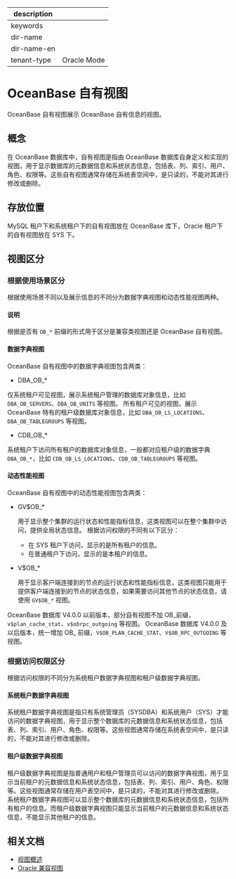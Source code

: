 |description||
|---|---|
|keywords||
|dir-name||
|dir-name-en||
|tenant-type|Oracle Mode|

# OceanBase 自有视图

OceanBase 自有视图展示 OceanBase 自有信息的视图。

## 概念

在 OceanBase 数据库中，自有视图是指由 OceanBase 数据库自身定义和实现的视图，用于显示数据库的元数据信息和系统状态信息，包括表、列、索引、用户、角色、权限等。这些自有视图通常存储在系统表空间中，是只读的，不能对其进行修改或删除。

## 存放位置

MySQL 租户下和系统租户下的自有视图放在 OceanBase 库下，Oracle 租户下的自有视图放在 SYS 下。

## 视图区分

### 根据使用场景区分

根据使用场景不同以及展示信息的不同分为数据字典视图和动态性能视图两种。

<main id="notice" type='explain'>
  <h4>说明</h4>
  <p>根据是否有 <code>OB_*</code> 前缀的形式用于区分是兼容类视图还是 OceanBase 自有视图。</p>
</main>

#### 数据字典视图

OceanBase 自有视图中的数据字典视图包含两类：

* DBA_OB_*

仅系统租户可见视图，展示系统租户管理的数据库对象信息，比如 `DBA_OB_SERVERS`、`DBA_OB_UNITS` 等视图。
所有租户可见的视图，展示 OceanBase 特有的租户级数据库对象信息，比如 `DBA_OB_LS_LOCATIONS`、`DBA_OB_TABLEGROUPS` 等视图。

* CDB_OB_*

系统租户下访问所有租户的数据库对象信息，一般都对应租户级的数据字典 `DBA_OB_*`，比如 `CDB_OB_LS_LOCATIONS`、`CDB_OB_TABLEGROUPS` 等视图。

#### 动态性能视图

OceanBase 自有视图中的动态性能视图包含两类：

* GV$OB_*

  用于显示整个集群的运行状态和性能指标信息，这类视图可以在整个集群中访问，提供全局状态信息。
  根据访问权限的不同有以下区分：
  * 在 SYS 租户下访问，显示的是所有租户的信息。
  * 在普通租户下访问，显示的是本租户的信息。

* V$OB_*

  用于显示客户端连接到的节点的运行状态和性能指标信息，这类视图只能用于提供客户端连接到的节点的状态信息，如果需要访问其他节点的状态信息，请使用 `GV$OB_*` 视图。

OceanBase 数据库 V4.0.0 以前版本，部分自有视图不加 OB_前缀，`v$plan_cache_stat`、`v$obrpc_outgoing` 等视图。
OceanBase 数据库 V4.0.0 及以后版本，统一增加 OB_ 前缀，`V$OB_PLAN_CACHE_STAT`、`V$OB_RPC_OUTGOING` 等视图。

### 根据访问权限区分

根据访问权限的不同分为系统租户数据字典视图和租户级数据字典视图。

#### 系统租户数据字典视图

系统租户数据字典视图是指只有系统管理员（SYSDBA）和系统用户（SYS）才能访问的数据字典视图，用于显示整个数据库的元数据信息和系统状态信息，包括表、列、索引、用户、角色、权限等。这些视图通常存储在系统表空间中，是只读的，不能对其进行修改或删除。

#### 租户级数据字典视图

租户级数据字典视图是指普通用户和租户管理员可以访问的数据字典视图，用于显示当前租户的元数据信息和系统状态信息，包括表、列、索引、用户、角色、权限等。这些视图通常存储在用户表空间中，是只读的，不能对其进行修改或删除。
系统租户数据字典视图可以显示整个数据库的元数据信息和系统状态信息，包括所有租户的信息。而租户级数据字典视图只能显示当前租户的元数据信息和系统状态信息，不能显示其他租户的信息。

## 相关文档

* [视图概述](100.standard-view-overview-of-oracle-mode.md)
* [Oracle 兼容视图](300.oracle-compatible-standard-view-of-oracle-mode.md)
